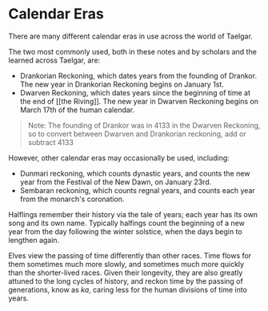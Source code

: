 # Calendar Eras

There are many different calendar eras in use across the world of Taelgar.

The two most commonly used, both in these notes and by scholars and the learned across Taelgar, are:
- Drankorian Reckoning, which dates years from the founding of Drankor. The new year in Drankorian Reckoning begins on January 1st. 
- Dwarven Reckoning, which dates years since the beginning of time at the end of [[the Riving]]. The new year in Dwarven Reckoning begins on March 17th of the human calendar. 

> Note: The founding of Drankor was in 4133 in the Dwarven Reckoning, so to convert between Dwarven and Drankorian reckoning, add or subtract 4133

However, other calendar eras may occasionally be used, including:
- Dunmari reckoning, which counts dynastic years, and counts the new year from the Festival of the New Dawn, on January 23rd.
- Sembaran reckoning, which counts regnal years, and counts each year from the monarch's coronation. 

Halflings remember their history via the tale of years; each year has its own song and its own name. Typically halfings count the beginning of a new year from the day following the winter solstice, when the days begin to lengthen again. 

Elves view the passing of time differently than other races. Time flows for them sometimes much more slowly, and sometimes much more quickly than the shorter-lived races. Given their longevity, they are also greatly attuned to the long cycles of history, and reckon time by the passing of generations, know as *ka*, caring less for the human divisions of time into years. 